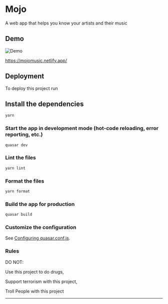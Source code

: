 # Mojo

A web app that helps you know your artists and their music

## Demo

![ Demo](https://i.ibb.co/VHXFqGf/mojomusic-netlify-app.png "demo image")

https://mojomusic.netlify.app/

## Deployment

To deploy this project run

## Install the dependencies

```bash
yarn
```

### Start the app in development mode (hot-code reloading, error reporting, etc.)

```bash
quasar dev
```

### Lint the files

```bash
yarn lint
```

### Format the files

```bash
yarn format
```

### Build the app for production

```bash
quasar build
```

### Customize the configuration

See [Configuring quasar.conf.js](https://quasar.dev/quasar-cli/quasar-conf-js).

### Rules

DO NOT:

Use this project to do drugs,

Support terrorism with this project,

Troll People with this project

---

  <!--
     /   \_____   _____| | ___  _ __   ___  __| |   / __\_   _  /__   \ |__   ___
  / /\ / _ \ \ / / _ \ |/ _ \| '_ \ / _ \/ _` |  /__\// | | |   / /\/ '_ \ / _ \
 / /_//  __/\ V /  __/ | (_) | |_) |  __/ (_| | / \/  \ |_| |  / /  | | | |  __/
/___,' \___| \_/ \___|_|\___/| .__/ \___|\__,_| \_____/\__, |  \/   |_| |_|\___|
                             |_|                       |___/
     __ _____   __    ___
  /\ \ \___ /  /__\  /   \
 /  \/ / |_ \ / \// / /\ /
/ /\  / ___) / _  \/ /_//
\_\ \/ |____/\/ \_/___,'                                                         -->

